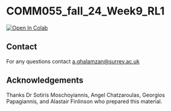 # COMM055_fall_24_Week9_RL1


<a target="_blank" href="https://colab.research.google.com/github/imanlab/COMM055-RL-MP">
  <img src="https://colab.research.google.com/assets/colab-badge.svg" alt="Open In Colab"/>
</a>

## Contact 

For any questions contact a.ghalamzan@surrey.ac.uk


## Acknowledgements

Thanks Dr Sotiris Moschoyiannis, Angel Chatzaroulas, Georgios Papagiannis, and Alastair Finlinson who prepared this material.
